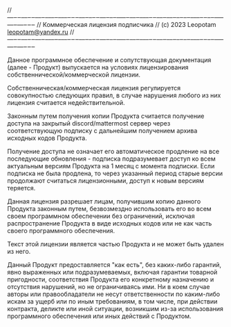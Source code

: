 // ––‒‒––‒‒––‒–––‒–––‒‒‒––‒–‒‒––‒–‒–––‒––‒–––‒‒––‒––‒–‒–‒–––‒‒–‒–––––‒––‒‒‒
// Коммерческая лицензия подписчика
// (c) 2023 Leopotam <leopotam@yandex.ru>
// ––‒‒––‒‒––‒–––‒–––‒‒‒––‒–‒‒––‒–‒–––‒––‒–––‒‒––‒––‒–‒–‒–––‒‒–‒–––––‒––‒‒‒

Данное программное обеспечение и сопутствующая документация (далее - Продукт)
выпускается на условиях лицензирования собственнической/коммерческой лицензии.

Cобственническая/коммерческая лицензия регулируется совокупностью следующих
правил, в случае нарушения любого из них лицензия считается недействительной.

Законным путем получения копии Продукта считается получение доступа на закрытый
discord/mattermost сервер через соответствующую подписку с дальнейшим
получением архива исходных кодов Продукта.

Получение доступа не означает его автоматическое продление на все последующие
обновления - подписка подразумевает доступ ко всем актуальным версиям
Продукта на 1 месяц с момента подписки. Если подписка не была продлена, то
через указанный период старые версии продолжают считаться лицензионными, доступ
к новым версиям теряется.

Данная лицензия разрешает лицам, получившим копию данного Продукта законным
путем, безвозмездно использовать его во всем своем программном обеспечении
без ограничений, исключая распространение Продукта в виде исходных кодов или
не как часть своего программного обеспечения.

Текст этой лицензии является частью Продукта и не может быть удален из него.

Данный Продукт предоставляется "как есть", без каких-либо гарантий, явно
выраженных или подразумеваемых, включая гарантии товарной пригодности,
соответствия Продукта его конкретному назначению и отсутствия нарушений, но
не ограничиваясь ими. Ни в коем случае авторы или правообладатели не несут
ответственности по каким-либо искам за ущерб или по иным требованиям,
в том числе, при действии контракта, деликте или иной ситуации, возникшим
из-за использования программного обеспечения или иных действий с Продуктом.

